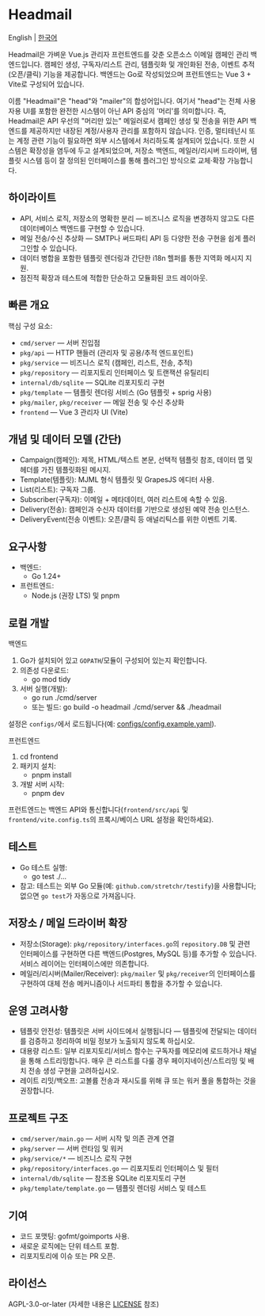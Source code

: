 # Headmail

English | [한국어](README.ko.md)

Headmail은 가벼운 Vue.js 관리자 프런트엔드를 갖춘 오픈소스 이메일 캠페인 관리 백엔드입니다. 캠페인 생성, 구독자/리스트 관리, 템플릿화 및 개인화된 전송, 이벤트 추적(오픈/클릭) 기능을 제공합니다. 백엔드는 Go로 작성되었으며 프런트엔드는 Vue 3 + Vite로 구성되어 있습니다.

이름 "Headmail"은 "head"와 "mailer"의 합성어입니다. 여기서 "head"는 전체 사용자용 UI를 포함한 완전한 시스템이 아닌 API 중심의 '머리'를 의미합니다. 즉, Headmail은 API 우선의 "머리만 있는" 메일러로서 캠페인 생성 및 전송을 위한 API 백엔드를 제공하지만 내장된 계정/사용자 관리를 포함하지 않습니다. 인증, 멀티테넌시 또는 계정 관련 기능이 필요하면 외부 시스템에서 처리하도록 설계되어 있습니다. 또한 시스템은 확장성을 염두에 두고 설계되었으며, 저장소 백엔드, 메일러/리시버 드라이버, 템플릿 시스템 등이 잘 정의된 인터페이스를 통해 플러그인 방식으로 교체·확장 가능합니다.

## 하이라이트

- API, 서비스 로직, 저장소의 명확한 분리 — 비즈니스 로직을 변경하지 않고도 다른 데이터베이스 백엔드를 구현할 수 있습니다.
- 메일 전송/수신 추상화 — SMTP나 써드파티 API 등 다양한 전송 구현을 쉽게 플러그인할 수 있습니다.
- 데이터 병합을 포함한 템플릿 렌더링과 간단한 i18n 헬퍼를 통한 지역화 메시지 지원.
- 점진적 확장과 테스트에 적합한 단순하고 모듈화된 코드 레이아웃.

## 빠른 개요

핵심 구성 요소:
- `cmd/server` — 서버 진입점
- `pkg/api` — HTTP 핸들러 (관리자 및 공용/추적 엔드포인트)
- `pkg/service` — 비즈니스 로직 (캠페인, 리스트, 전송, 추적)
- `pkg/repository` — 리포지토리 인터페이스 및 트랜잭션 유틸리티
- `internal/db/sqlite` — SQLite 리포지토리 구현
- `pkg/template` — 템플릿 렌더링 서비스 (Go 템플릿 + sprig 사용)
- `pkg/mailer`, `pkg/receiver` — 메일 전송 및 수신 추상화
- `frontend` — Vue 3 관리자 UI (Vite)

## 개념 및 데이터 모델 (간단)

- Campaign(캠페인): 제목, HTML/텍스트 본문, 선택적 템플릿 참조, 데이터 맵 및 헤더를 가진 템플릿화된 메시지.
- Template(템플릿): MJML 형식 템플릿 및 GrapesJS 에디터 사용.
- List(리스트): 구독자 그룹.
- Subscriber(구독자): 이메일 + 메타데이터, 여러 리스트에 속할 수 있음.
- Delivery(전송): 캠페인과 수신자 데이터를 기반으로 생성된 예약 전송 인스턴스.
- DeliveryEvent(전송 이벤트): 오픈/클릭 등 애널리틱스를 위한 이벤트 기록.

## 요구사항

- 백엔드:
  - Go 1.24+
- 프런트엔드:
  - Node.js (권장 LTS) 및 pnpm

## 로컬 개발

백엔드
1. Go가 설치되어 있고 `GOPATH`/모듈이 구성되어 있는지 확인합니다.
2. 의존성 다운로드:
   - go mod tidy
3. 서버 실행(개발):
   - go run ./cmd/server
   - 또는 빌드: go build -o headmail ./cmd/server && ./headmail

설정은 `configs/`에서 로드됩니다(예: [configs/config.example.yaml](configs/config.example.yaml)).

프런트엔드
1. cd frontend
2. 패키지 설치:
   - pnpm install
3. 개발 서버 시작:
   - pnpm dev

프런트엔드는 백엔드 API와 통신합니다(`frontend/src/api` 및 `frontend/vite.config.ts`의 프록시/베이스 URL 설정을 확인하세요).

## 테스트

- Go 테스트 실행:
  - go test ./...
- 참고: 테스트는 외부 Go 모듈(예: `github.com/stretchr/testify`)을 사용합니다; 없으면 `go test`가 자동으로 가져옵니다.

## 저장소 / 메일 드라이버 확장

- 저장소(Storage): `pkg/repository/interfaces.go`의 `repository.DB` 및 관련 인터페이스를 구현하면 다른 백엔드(Postgres, MySQL 등)를 추가할 수 있습니다. 서비스 레이어는 인터페이스에만 의존합니다.
- 메일러/리시버(Mailer/Receiver): `pkg/mailer` 및 `pkg/receiver`의 인터페이스를 구현하여 대체 전송 메커니즘이나 서드파티 통합을 추가할 수 있습니다.

## 운영 고려사항

- 템플릿 안전성: 템플릿은 서버 사이드에서 실행됩니다 — 템플릿에 전달되는 데이터를 검증하고 정리하여 비밀 정보가 노출되지 않도록 하십시오.
- 대용량 리스트: 일부 리포지토리/서비스 함수는 구독자를 메모리에 로드하거나 채널을 통해 스트리밍합니다. 매우 큰 리스트를 다룰 경우 페이지네이션/스트리밍 및 배치 전송 생성 구현을 고려하십시오.
- 레이트 리밋/백오프: 고볼륨 전송과 재시도를 위해 큐 또는 워커 풀을 통합하는 것을 권장합니다.

## 프로젝트 구조

- `cmd/server/main.go` — 서버 시작 및 의존 관계 연결
- `pkg/server` — 서버 런타임 및 워커
- `pkg/service/*` — 비즈니스 로직 구현
- `pkg/repository/interfaces.go` — 리포지토리 인터페이스 및 필터
- `internal/db/sqlite` — 참조용 SQLite 리포지토리 구현
- `pkg/template/template.go` — 템플릿 렌더링 서비스 및 테스트

## 기여

- 코드 포맷팅: gofmt/goimports 사용.
- 새로운 로직에는 단위 테스트 포함.
- 리포지토리에 이슈 또는 PR 오픈.

## 라이선스

AGPL-3.0-or-later (자세한 내용은 [LICENSE](LICENSE) 참조)
